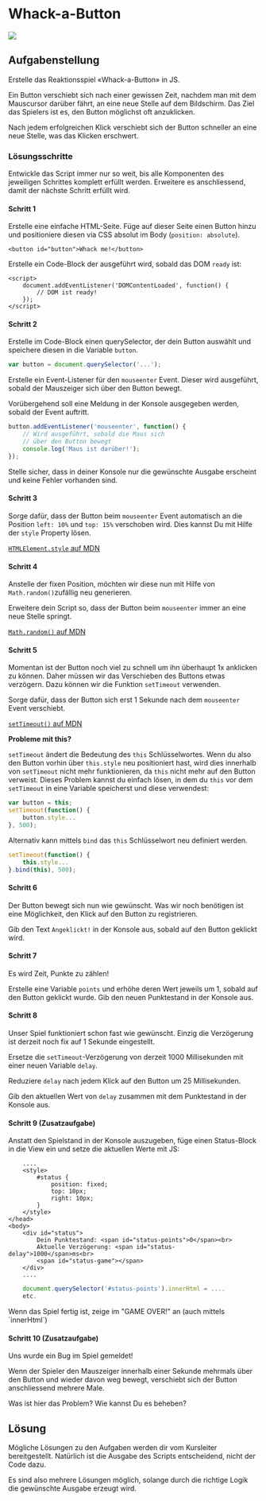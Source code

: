 # Whack-a-Button

![](../../.gitbook/assets/kitty.gif)

## Aufgabenstellung

Erstelle das Reaktionsspiel «Whack-a-Button» in JS.

Ein Button verschiebt sich nach einer gewissen Zeit, nachdem man mit dem Mauscursor darüber fährt, an eine neue Stelle auf dem Bildschirm. Das Ziel das Spielers ist es, den Button möglichst oft anzuklicken.

Nach jedem erfolgreichen Klick verschiebt sich der Button schneller an eine neue Stelle, was das Klicken erschwert.

### Lösungsschritte

Entwickle das Script immer nur so weit, bis alle Komponenten des jeweiligen Schrittes komplett erfüllt werden. Erweitere es anschliessend, damit der nächste Schritt erfüllt wird.

#### Schritt 1

Erstelle eine einfache HTML-Seite. Füge auf dieser Seite einen Button hinzu und positioniere diesen via CSS absolut im Body \(`position: absolute`\).

```markup
<button id="button">Whack me!</button>
```

Erstelle ein Code-Block der ausgeführt wird, sobald das DOM `ready` ist:

```markup
<script>
    document.addEventListener('DOMContentLoaded', function() {
        // DOM ist ready!
    });
</script>
```

#### Schritt 2

Erstelle im Code-Block einen querySelector, der dein Button auswählt und speichere diesen in die Variable `button`.

```javascript
var button = document.querySelector('...');
```

Erstelle ein Event-Listener für den `mouseenter` Event. Dieser wird ausgeführt, sobald der Mauszeiger sich über den Button bewegt.

Vorübergehend soll eine Meldung in der Konsole ausgegeben werden, sobald der Event auftritt.

```javascript
button.addEventListener('mouseenter', function() {
    // Wird ausgeführt, sobald die Maus sich
    // über den Button bewegt
    console.log('Maus ist darüber!');
});
```

Stelle sicher, dass in deiner Konsole nur die gewünschte Ausgabe erscheint und keine Fehler vorhanden sind.

#### Schritt 3

Sorge dafür, dass der Button beim `mouseenter` Event automatisch an die Position `left: 10%` und `top: 15%` verschoben wird. Dies kannst Du mit Hilfe der `style` Property lösen.

[`HTMLElement.style` auf MDN](https://developer.mozilla.org/en-US/docs/Web/API/HTMLElement/style)

#### Schritt 4

Anstelle der fixen Position, möchten wir diese nun mit Hilfe von `Math.random()`zufällig neu generieren.

Erweitere dein Script so, dass der Button beim `mouseenter` immer an eine neue Stelle springt.

[`Math.random()` auf MDN](https://developer.mozilla.org/de/docs/Web/JavaScript/Reference/Global_Objects/Math/math.random)

#### Schritt 5

Momentan ist der Button noch viel zu schnell um ihn überhaupt 1x anklicken zu können. Daher müssen wir das Verschieben des Buttons etwas verzögern. Dazu können wir die Funktion `setTimeout` verwenden.

Sorge dafür, dass der Button sich erst 1 Sekunde nach dem `mouseenter` Event verschiebt.

[`setTimeout()` auf MDN](https://developer.mozilla.org/en-US/docs/Web/API/WindowOrWorkerGlobalScope/setTimeout)

**Probleme mit this?**

`setTimeout` ändert die Bedeutung des `this` Schlüsselwortes. Wenn du also den Button vorhin über `this.style` neu positioniert hast, wird dies innerhalb von `setTimeout` nicht mehr funktionieren, da `this` nicht mehr auf den Button verweist. Dieses Problem kannst du einfach lösen, in dem du `this` vor dem `setTimeout` in eine Variable speicherst und diese verwendest:

```javascript
var button = this;
setTimeout(function() {
    button.style...
}, 500);
```

Alternativ kann mittels `bind` das `this` Schlüsselwort neu definiert werden.

```javascript
setTimeout(function() {
    this.style...
}.bind(this), 500);
```

#### Schritt 6

Der Button bewegt sich nun wie gewünscht. Was wir noch benötigen ist eine Möglichkeit, den Klick auf den Button zu registrieren.

Gib den Text `Angeklickt!` in der Konsole aus, sobald auf den Button geklickt wird.

#### Schritt 7

Es wird Zeit, Punkte zu zählen!

Erstelle eine Variable `points` und erhöhe deren Wert jeweils um 1, sobald auf den Button geklickt wurde. Gib den neuen Punktestand in der Konsole aus.

#### Schritt 8

Unser Spiel funktioniert schon fast wie gewünscht. Einzig die Verzögerung ist derzeit noch fix auf 1 Sekunde eingestellt.

Ersetze die `setTimeout`-Verzögerung von derzeit 1000 Millisekunden mit einer neuen Variable `delay`.

Reduziere `delay` nach jedem Klick auf den Button um 25 Millisekunden.

Gib den aktuellen Wert von `delay` zusammen mit dem Punktestand in der Konsole aus.

#### Schritt 9 \(Zusatzaufgabe\)

Anstatt den Spielstand in der Konsole auszugeben, füge einen Status-Block in die View ein und setze die aktuellen Werte mit JS:

```markup
    ....
    <style>
        #status {
            position: fixed;
            top: 10px;
            right: 10px;
        }
    </style>
</head>
<body>
    <div id="status">
        Dein Punktestand: <span id="status-points">0</span><br>
        Aktuelle Verzögerung: <span id="status-delay">1000</span>ms<br>
        <span id="status-game"></span>
    </div>
    ....
```

```javascript
    document.querySelector('#status-points').innerHtml = ....
    etc.
```

Wenn das Spiel fertig ist, zeige im  "GAME OVER!" an \(auch mittels ´innerHtml´\)

#### Schritt 10 \(Zusatzaufgabe\)

Uns wurde ein Bug im Spiel gemeldet!

Wenn der Spieler den Mauszeiger innerhalb einer Sekunde mehrmals über den Button und wieder davon weg bewegt, verschiebt sich der Button anschliessend mehrere Male.

Was ist hier das Problem? Wie kannst Du es beheben?

## Lösung

Mögliche Lösungen zu den Aufgaben werden dir vom Kursleiter bereitgestellt. Natürlich ist die Ausgabe des Scripts entscheidend, nicht der Code dazu.

Es sind also mehrere Lösungen möglich, solange durch die richtige Logik die gewünschte Ausgabe erzeugt wird.

